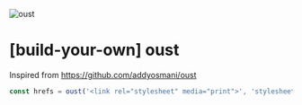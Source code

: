 ![oust](https://github.com/Seven-Y-Q-Guo/oust/actions/workflows/node.js.yml/badge.svg)

# [build-your-own] oust
Inspired from https://github.com/addyosmani/oust

```javascript
const hrefs = oust('<link rel="stylesheet" media="print">', 'stylesheets');
```

